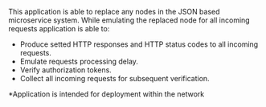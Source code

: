 This application is able to replace any nodes in the JSON based microservice system. While emulating the replaced node for all incoming requests application is able to:
- Produce setted HTTP responses and HTTP status codes to all incoming requests.
- Emulate requests processing delay.
- Verify authorization tokens.
- Collect all incoming requests for subsequent verification.

*Application is intended for deployment within the network
